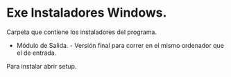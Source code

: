 ﻿# Exe Instaladores Windows.
Carpeta que contiene los instaladores del programa.

  - Módulo de Salida. - Versión final para correr en el mismo ordenador que el de entrada.
  
Para instalar abrir setup.

